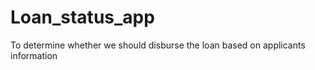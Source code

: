 # Loan_status_app
 To determine whether we should disburse the loan based on applicants information

